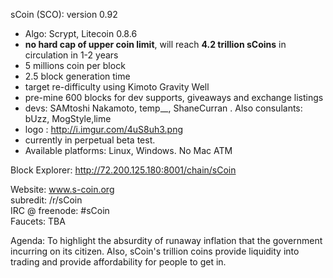 sCoin (SCO): version 0.92

- Algo: Scrypt, Litecoin 0.8.6  
- **no hard cap of upper coin limit**, will reach **4.2 trillion sCoins** in circulation in 1-2 years  
- 5 millions coin per block  
- 2.5 block generation time   
- target re-difficulty using Kimoto Gravity Well 
- pre-mine 600 blocks for dev supports, giveaways and exchange listings  
- devs: SAMtoshi Nakamoto, temp__, ShaneCurran . Also consulants: bUzz, MogStyle,lime  
- logo : http://i.imgur.com/4uS8uh3.png  
- currently in perpetual beta test.  
- Available platforms: Linux, Windows. No Mac ATM  

Block Explorer: http://72.200.125.180:8001/chain/sCoin  

Website: www.s-coin.org  
subredit: /r/sCoin  
IRC @ freenode: #sCoin  
Faucets: TBA  

Agenda: To highlight the absurdity of runaway inflation that the government incurring on its citizen. Also, sCoin's trillion coins provide liquidity into trading and provide affordability for people to get in. 
 
